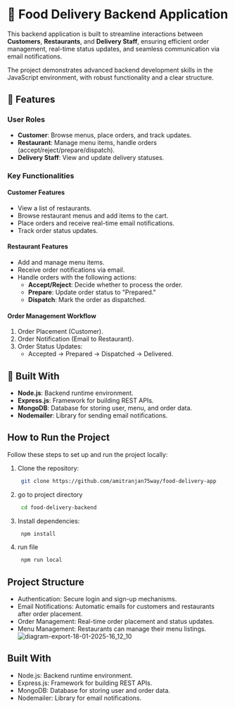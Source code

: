 # 🍴 Food Delivery Backend Application

This backend application is built to streamline interactions between **Customers**, **Restaurants**, and **Delivery Staff**, ensuring efficient order management, real-time status updates, and seamless communication via email notifications. 

The project demonstrates advanced backend development skills in the JavaScript environment, with robust functionality and a clear structure.

## 🌟 Features
### User Roles
- **Customer**: Browse menus, place orders, and track updates.
- **Restaurant**: Manage menu items, handle orders (accept/reject/prepare/dispatch).
- **Delivery Staff**: View and update delivery statuses.

### Key Functionalities
#### **Customer Features**
- View a list of restaurants.
- Browse restaurant menus and add items to the cart.
- Place orders and receive real-time email notifications.
- Track order status updates.

#### **Restaurant Features**
- Add and manage menu items.
- Receive order notifications via email.
- Handle orders with the following actions:
  - **Accept/Reject**: Decide whether to process the order.
  - **Prepare**: Update order status to "Prepared."
  - **Dispatch**: Mark the order as dispatched.

#### **Order Management Workflow**
1. Order Placement (Customer).
2. Order Notification (Email to Restaurant).
3. Order Status Updates:
   - Accepted → Prepared → Dispatched → Delivered.


## 🔧 Built With
- **Node.js**: Backend runtime environment.
- **Express.js**: Framework for building REST APIs.
- **MongoDB**: Database for storing user, menu, and order data.
- **Nodemailer**: Library for sending email notifications.



## How to Run the Project

Follow these steps to set up and run the project locally:

1. Clone the repository:
   ```bash
    git clone https://github.com/amitranjan75way/food-delivery-app
2. go to project directory
   ```bash
    cd food-delivery-backend
3. Install dependencies:
   ```bash
    npm install
   ```
4. run file
   ```bash
    npm run local
   ```
## Project Structure
- Authentication: Secure login and sign-up mechanisms.
- Email Notifications: Automatic emails for customers and restaurants after order placement.
- Order Management: Real-time order placement and status updates.
- Menu Management: Restaurants can manage their menu listings.
  ![diagram-export-18-01-2025-16_12_10](https://github.com/user-attachments/assets/989cc7a2-72c2-4fa6-a7c3-8953f6fd2998)

## Built With
- Node.js: Backend runtime environment.
- Express.js: Framework for building REST APIs.
- MongoDB: Database for storing user and order data.
- Nodemailer: Library for email notifications.


   
